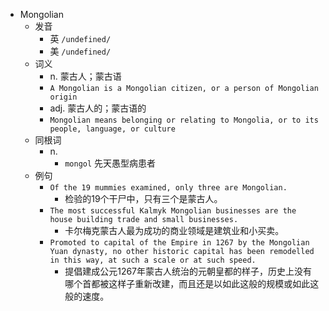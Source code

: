 - Mongolian
  - 发音
    - 英 `/undefined/`
    - 美 `/undefined/`
  - 词义
    - n. 蒙古人；蒙古语
    - `A Mongolian is a Mongolian citizen, or a person of Mongolian origin`
    - adj. 蒙古人的；蒙古语的
    - `Mongolian means belonging or relating to Mongolia, or to its people, language, or culture`
  - 同根词
    - n.
      - `mongol` 先天愚型病患者
  - 例句
    - `Of the 19 mummies examined, only three are Mongolian.`
      - 检验的19个干尸中，只有三个是蒙古人。
    - `The most successful Kalmyk Mongolian businesses are the house building trade and small businesses.`
      - 卡尔梅克蒙古人最为成功的商业领域是建筑业和小买卖。
    - `Promoted to capital of the Empire in 1267 by the Mongolian Yuan dynasty, no other historic capital has been remodelled in this way, at such a scale or at such speed.`
      - 提倡建成公元1267年蒙古人统治的元朝皇都的样子，历史上没有哪个首都被这样子重新改建，而且还是以如此这般的规模或如此这般的速度。


